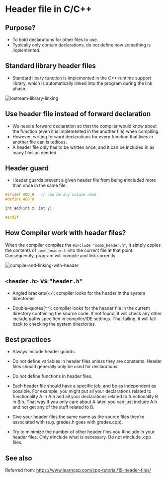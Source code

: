 # Header file in C/C++

## Purpose?
- To hold declarations for other files to use.
- Typically only contain declarations, do not define how something is *implemented*.

## Standard library header files
- Standard libary function is implemented in the C++ runtime support library, which is automatically linked into the program during the link phase.

![iostream-library-linking](http://www.learncpp.com/images/CppTutorial/Section1/IncludeLibrary.png)

## Use header file instead of forward declaration

- We need a forward declaration so that the compiler would know about the function (even it is implemented in the another file) when compiling. 
- However, writing forward declarations for every function that lives in another file can is tedious.
- A header file only has to be written once, and it can be included in as many files as needed.

## Header guard

- Header guards prevent a given header file from being #included more than once in the same file.

```c++
#ifndef ADD_H   // can be any unique name
#define ADD_H

int add(int x, int y);

#endif
```

## How Compiler work with header files?

When the compiler compiles the `#include "some_header.h"`, It simply copies the contents of `some_header.h` into the current file at that point. Consequently, program will compile and link correctly.

![compile-and-linking-with-header](http://www.learncpp.com/images/CppTutorial/Section1/IncludeHeader.png)

## `<header.h>` vs `"header.h"`

- Angled brackets(`<>`): compiler looks for the header in the system directories.

- Double-quotes(`""`): compiler looks for the header file in the current directory containing the source code. If not found, it will check any other include paths specified in compiler/IDE settings. That failing, it will fall back to checking the system directories.

## Best practices

- Always include header guards.

- Do not define variables in header files unless they are constants. Header files should generally only be used for declarations.

- Do not define functions in header files.

- Each header file should have a specific job, and be as independent as possible. For example, you might put all your declarations related to functionality A in A.h and all your declarations related to functionality B in B.h. That way if you only care about A later, you can just include A.h and not get any of the stuff related to B.

- Give your header files the same name as the source files they’re associated with (e.g. grades.h goes with grades.cpp).

- Try to minimize the number of other header files you #include in your header files. Only #include what is necessary.
Do not #include .cpp files.


## See also

Referred from: https://www.learncpp.com/cpp-tutorial/19-header-files/